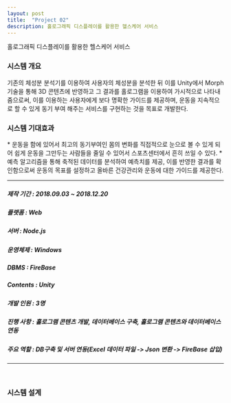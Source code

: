 ```yaml
---
layout: post
title:  "Project 02"
description: 홀로그래픽 디스플레이를 활용한 헬스케어 서비스
---
```

<p class="intro">홀로그래픽 디스플레이를 활용한 헬스케어 서비스</p>

<h3>시스템 개요</h3>
<p class="mymy">기존의 체성분 분석기를 이용하여 사용자의 체성분을 분석한 뒤 이를 Unity에서 Morph 기술을 통해 3D 콘텐츠에 반영하고 그 결과를 홀로그램을 이용하여 가시적으로 나타내줌으로써, 이를 이용하는 사용자에게 보다 명확한 가이드를 제공하며, 운동을 지속적으로 할 수 있게 동기 부여 해주는 서비스를 구현하는 것을 목표로 개발한다. </p>

<h3>시스템 기대효과</h3>
* 운동을 함에 있어서 최고의 동기부여인 몸의 변화를 직접적으로 눈으로 볼 수 있게 되어 쉽게 운동을 그만두는 사람들을 줄일 수 있어서 스포츠센터에서 흔히 쓰일 수 있다.
* 예측 알고리즘을 통해 축적된 데이터를 분석하여 예측치를 제공, 이를 반영한 결과를 확인함으로써 운동의 목표를 설정하고 올바른 건강관리와 운동에 대한 가이드를 제공한다.

<hr color="#97a9cc" size="2px">
<h5>제작 기간 : 2018.09.03 ~ 2018.12.20<h5>
<h5>플랫폼 : Web</h5>
<h5>서버 : Node.js</h5>
<h5>운영체제 : Windows</h5>
<h5>DBMS : FireBase</h5>
<h5>Contents : Unity</h5>
<h5>개발 인원 : 3명</h5>
<h5>진행 사항 : 홀로그램 콘텐츠 개발, 데이터베이스 구축, 홀로그램 콘텐츠와 데이터베이스 연동</h5>
<h5>주요 역할 : DB구축 및 서버 연동(Excel 데이터 파일 -> Json 변환 -> FireBase 삽입)</h5>
<hr color="#97a9cc" size="2px">
<br>

<h3>시스템 설계</h3>
<!-- <p class="mymy"> 이 시스템은 주최자가 기부 대상 카테고리를 정해서 마켓을 등록할 수 있다. 판매자는 진행 중인 마켓 중 물품을 판매하고 싶은 마켓을 선택하여 판매처 등록을 할 수 있다. 구매자는 사이트를 통해 관심이 있는 기부 대상 카테고리를 선택하여 진행 중인 플리마켓을 둘러보거나 물품을 구매할 수 있다. 관리자는 주최자가 신청한 마켓을 승인하거나 거절할 수 있다. 다음 그림 1은 제안 시스템 개념도, 그림 2는 제안 시스템 구성도를 나타낸다.</p> -->

<!-- {% highlight html %}
<figure>
	<img src="{{ '/assets/img/touring.jpg' | prepend: site.baseurl }}" alt="">
	<figcaption>Fig1. - This is an example figcaption</figcaption>
</figure>
{% endhighlight %}  HTML 효과 나타내는 코드-->
